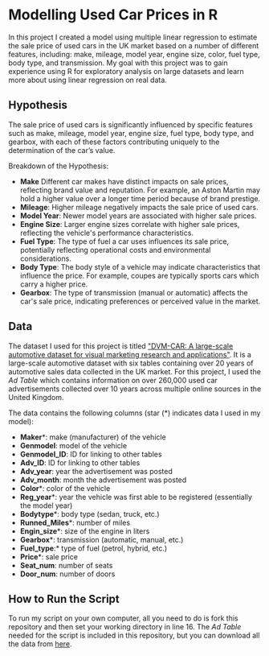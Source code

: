 # Modelling Used Car Prices in R

In this project I created a model using multiple linear regression to estimate the sale price of used cars in the UK market based on a number of different features, including: make, mileage, model year, engine size, color, fuel type, body type, and transmission. My goal with this project was to gain experience using R for exploratory analysis on large datasets and learn more about using linear regression on real data. 

## Hypothesis
The sale price of used cars is significantly influenced by specific features such as make, mileage, model year, engine size, fuel type, body type, and gearbox, with each of these factors contributing uniquely to the determination of the car’s value.

Breakdown of the Hypothesis:
* **Make** Different car makes have distinct impacts on sale prices, reflecting brand value and reputation. For example, an Aston Martin may hold a higher value over a longer time period because of brand prestige.
* **Mileage**: Higher mileage negatively impacts the sale price of used cars.
* **Model Year**: Newer model years are associated with higher sale prices.
* **Engine Size**: Larger engine sizes correlate with higher sale prices, reflecting the vehicle's performance characteristics.
* **Fuel Type**: The type of fuel a car uses influences its sale price, potentially reflecting operational costs and environmental considerations.
* **Body Type**: The body style of a vehicle may indicate characteristics that influence the price. For example, coupes are typically sports cars which carry a higher price. 
* **Gearbox**: The type of transmission (manual or automatic) affects the car's sale price, indicating preferences or perceived value in the market.

## Data
The dataset I used for this project is titled ["DVM-CAR: A large-scale automotive dataset for visual marketing research and applications"](https://deepvisualmarketing.github.io/). It is a large-scale automotive dataset with six tables containing over 20 years of automotive sales data collected in the UK market. For this project, I used the *Ad Table* which contains information on over 260,000 used car advertisements collected over 10 years across multiple online sources in the United Kingdom. 

The data contains the following columns (star (*) indicates data I used in my model):
* **Maker***: make (manufacturer) of the vehicle
* **Genmodel**: model of the vehicle
* **Genmodel_ID**: ID for linking to other tables
* **Adv_ID**: ID for linking to other tables
* **Adv_year**: year the advertisement was posted
* **Adv_month**: month the advertisement was posted
* **Color***: color of the vehicle
* **Reg_year***: year the vehicle was first able to be registered (essentially the model year)
* **Bodytype***: body type (sedan, truck, etc.)
* **Runned_Miles***: number of miles
* **Engin_size***: size of the engine in liters
* **Gearbox***: transmission (automatic, manual, etc.)
* **Fuel_type**:* type of fuel (petrol, hybrid, etc.)
* **Price***: sale price 
* **Seat_num**: number of seats
* **Door_num**: number of doors

## How to Run the Script
To run my script on your own computer, all you need to do is fork this repository and then set your working directory in line 16. The *Ad Table* needed for the script is included in this repository, but you can download all the data from [here](https://deepvisualmarketing.github.io/). 

